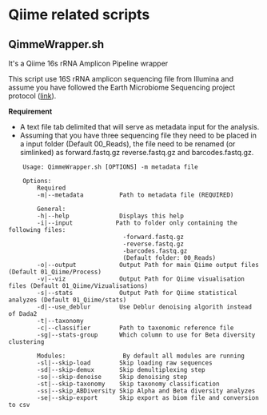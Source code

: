 # Qiime related scripts

## QimmeWrapper.sh

It's a Qiime 16s rRNA Amplicon Pipeline wrapper

This script use 16S rRNA amplicon sequencing file from Illumina and assume you have followed the Earth Microbiome Sequencing project protocol ([link](http://www.earthmicrobiome.org/protocols-and-standards/16s/)).

**Requirement**

- A text file tab delimited that will serve as metadata input for the analysis.
- Assuming that you have three sequencing file they need to be placed in a input folder (Default 00_Reads), the file need to be renamed (or simlinked) as forward.fastq.gz reverse.fastq.gz and barcodes.fastq.gz.

````
    Usage: QimmeWrapper.sh [OPTIONS] -m metadata file

    Options:
        Required
        -m|--metadata          Path to metadata file (REQUIRED)    
        
        General:
        -h|--help              Displays this help
        -i|--input            Path to folder only containing the following files:
                                -forward.fastq.gz
                                -reverse.fastq.gz
                                -barcodes.fastq.gz 
                                (Default folder: 00_Reads)
        -o|--output            Output Path for main Qiime output files (Default 01_Qiime/Process)
        -v|--viz               Output Path for Qiime visualisation files (Default 01_Qiime/Vizualisations)
        -s|--stats             Output Path for Qiime statistical analyzes (Default 01_Qiime/stats)
        -d|--use_deblur        Use Deblur denoising algorith instead of Dada2
        -t|--taxonomy          
        -c|--classifier        Path to taxonomic reference file
        -sg|--stats-group      Which column to use for Beta diversity clustering    
        
        Modules:                By default all modules are running
        -sl|--skip-load        Skip loading raw sequences
        -sd|--skip-demux       Skip demultiplexing step
        -so|--skip-denoise     Skip denoising step
        -st|--skip-taxonomy    Skip taxonomy classification
        -ss|--skip_ABDiversity Skip Alpha and Beta diversity analyzes
        -se|--skip-export      Skip export as biom file and conversion to csv
````
